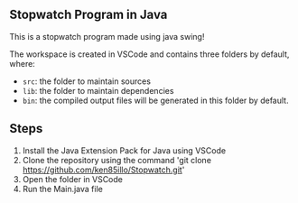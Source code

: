 ## Stopwatch Program in Java
This is a stopwatch program made using java swing!

The workspace is created in VSCode and contains three folders by default, where:

- `src`: the folder to maintain sources
- `lib`: the folder to maintain dependencies
- `bin`: the compiled output files will be generated in this folder by default.

## Steps
1. Install the Java Extension Pack for Java using VSCode
2. Clone the repository using the command 'git clone https://github.com/ken85illo/Stopwatch.git'
3. Open the folder in VSCode
4. Run the Main.java file

